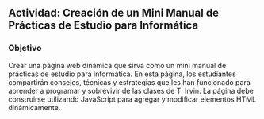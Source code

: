 ## Actividad: Creación de un Mini Manual de Prácticas de Estudio para Informática

### Objetivo
Crear una página web dinámica que sirva como un mini manual de prácticas de estudio para informática. En esta página, los estudiantes compartirán consejos, técnicas y estrategias que les han funcionado para aprender a programar y sobrevivir de las clases de T. Irvin. La página debe construirse utilizando JavaScript para agregar y modificar elementos HTML dinámicamente.

